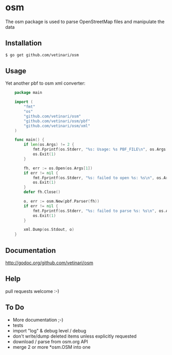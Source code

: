 
osm
===

The osm package is used to parse OpenStreetMap files and manipulate the data

## Installation

```bash
$ go get github.com/vetinari/osm
```

## Usage

Yet another pbf to osm xml converter:
```Go
    package main

    import (
        "fmt"
        "os"
        "github.com/vetinari/osm"
        "github.com/vetinari/osm/pbf"
        "github.com/vetinari/osm/xml"
    )

    func main() {
        if len(os.Args) != 2 {
            fmt.Fprintf(os.Stderr, "%s: Usage: %s PBF_FILE\n", os.Args[0], os.Args[0])
            os.Exit(1)
        }

        fh, err := os.Open(os.Args[1])
        if err != nil {
            fmt.Fprintf(os.Stderr, "%s: failed to open %s: %s\n", os.Args[0], os.Args[1], err)
            os.Exit(1)
        }
        defer fh.Close()

        o, err := osm.New(pbf.Parser(fh))
        if err != nil {
            fmt.Fprintf(os.Stderr, "%s: failed to parse %s: %s\n", os.Args[0], os.Args[1], err)
            os.Exit(1)
        }

        xml.Dump(os.Stdout, o)
    }
```

## Documentation

http://godoc.org/github.com/vetinari/osm

## Help

pull requests welcome :-)

## To Do

- More documentation ;-)
- tests
- import "log" & debug level / debug
- don't write/dump deleted items unless explicitly requested
- download / parse from osm.org API
- merge 2 or more *osm.OSM into one

